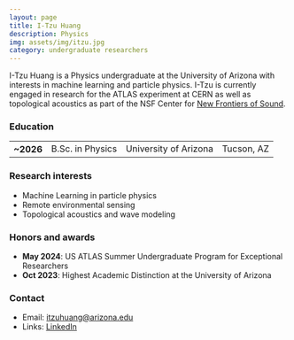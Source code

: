 ```yaml
---
layout: page
title: I-Tzu Huang
description: Physics
img: assets/img/itzu.jpg
category: undergraduate researchers
---
```


I-Tzu Huang is a Physics undergraduate at the University of Arizona with interests in machine learning and particle physics. I-Tzu is currently engaged in research for the ATLAS experiment at CERN as well as topological acoustics as part of the NSF Center for [New Frontiers of Sound](https://newfos.arizona.edu/).

### Education

<div class="table-responsive">
    <table class="table table-sm table-borderless">
        <tr>
            <th scope="row">~2026</th>
            <td>B.Sc. in Physics</td>
            <td>University of Arizona</td>
            <td align ="right">Tucson, AZ</td>
        </tr>
    </table>
</div>

### Research interests

- Machine Learning in particle physics
- Remote environmental sensing
- Topological acoustics and wave modeling

### Honors and awards 

- **May 2024**: US ATLAS Summer Undergraduate Program for Exceptional Researchers
- **Oct 2023**: Highest Academic Distinction at the University of Arizona

### Contact

- Email: itzuhuang@arizona.edu
- Links: [LinkedIn](https://linkedin.com/in/i-tzu-huang-23393b245)
